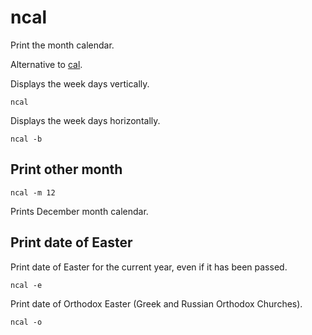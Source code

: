 # ncal

Print the month calendar.

Alternative to [cal](../cal/).

Displays the week days vertically.

	ncal

Displays the week days horizontally.

	ncal -b


## Print other month

	ncal -m 12

Prints December month calendar.


## Print date of Easter

Print date of Easter for the current year, even if it has been passed.

	ncal -e

Print date of Orthodox Easter (Greek and Russian Orthodox Churches).

	ncal -o
